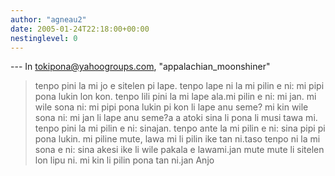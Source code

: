 ```yaml
---
author: "agneau2"
date: 2005-01-24T22:18:00+00:00
nestinglevel: 0
---
```

\---
 In [tokipona@yahoogroups.com](mailto://tokipona@yahoogroups.com), "appalachian\_moonshiner"
> tenpo pini la mi jo e sitelen pi lape. tenpo lape ni la mi pilin e
> ni: mi pipi pona lukin lon kon. tenpo lili pini la mi lape ala.mi
> pilin e ni: mi jan. mi wile sona ni: mi pipi pona lukin pi kon li
> lape anu seme? mi kin wile sona ni: mi jan li lape anu seme?a a atoki sina li pona li musi tawa mi. tenpo pini la mi pilin e ni: sinajan. tenpo ante la mi pilin e ni: sina pipi pi pona lukin. mi piline mute, lawa mi li pilin ike tan ni.taso tenpo ni la mi sona e ni: sina akesi ike li wile pakala e lawami.jan mute mute li sitelen lon lipu ni. mi kin li pilin pona tan ni.jan Anjo